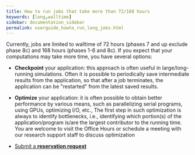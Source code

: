 ```yaml
---
title: How to run jobs that take more than 72/168 hours
keywords: [long,walltime]
sidebar: documentation_sidebar
permalink: userguide_howto_run_long_jobs.html
---
```


Currently,
jobs are limited to walltime of 72 hours (phases 7 and up exclude phase 8c)
and 168 hours (phases 1-6 and 8c).
If you expect that your computations may take
more time, you have several options:

* **Checkpoint** your application: this approach is often
useful in large/long-running simulations. Often it is possible
to periodically save intermediate results from the application,
so that after a job terminates, the application can be "restarted"
from the latest saved results.

* **Optimize** your application: it is often possible to obtain
better performance by various means, such as parallelizing
serial programs, using GPUs, optimizing I/O, etc.,
The first step in such optimization is always
to identify bottlenecks, i.e., identifying which portion(s)
of the application/program is/are the largest contributor
to the running time. You are welcome to visit the Office Hours
or schedule a meeting with our research support staff
to discuss optimization

* [Submit a **reservation request**]({{site.baseurl}}/userguide_howto_submit_reservation_request.html)
